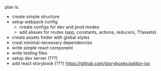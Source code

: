 plan is:
- create simple structure
- setup webpack config
    - create configs for dev and prod modes
    - add aliases for routes (app, constants, actions, reducers, ??assets)
- create assets folder with global styles
- creat minimal necessary dependencies
- write simple react component
- write testing files
- setup dev server (???)
- add react storybook (???) https://github.com/storybooks/addon-jsx 